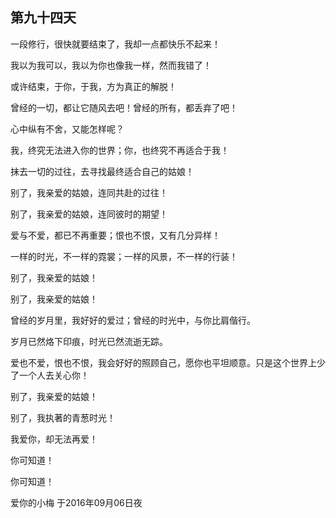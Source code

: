 ## 第九十四天

一段修行，很快就要结束了，我却一点都快乐不起来！

我以为我可以，我以为你也像我一样，然而我错了！

或许结束，于你，于我，方为真正的解脱！

曾经的一切，都让它随风去吧！曾经的所有，都丢弃了吧！

心中纵有不舍，又能怎样呢？

我，终究无法进入你的世界；你，也终究不再适合于我！

抹去一切的过往，去寻找最终适合自己的姑娘！

别了，我亲爱的姑娘，连同共赴的过往！

别了，我亲爱的姑娘，连同彼时的期望！

爱与不爱，都已不再重要；恨也不恨，又有几分异样！

一样的时光，不一样的霓裳；一样的风景，不一样的行装！

别了，我亲爱的姑娘！

别了，我亲爱的姑娘！

曾经的岁月里，我好好的爱过；曾经的时光中，与你比肩偕行。

岁月已然烙下印痕，时光已然流逝无踪。

爱也不爱，恨也不恨，我会好好的照顾自己，愿你也平坦顺意。只是这个世界上少了一个人去关心你！

别了，我亲爱的姑娘！

别了，我执著的青葱时光！

我爱你，却无法再爱！

你可知道！

你可知道！

爱你的小梅
于2016年09月06日夜
